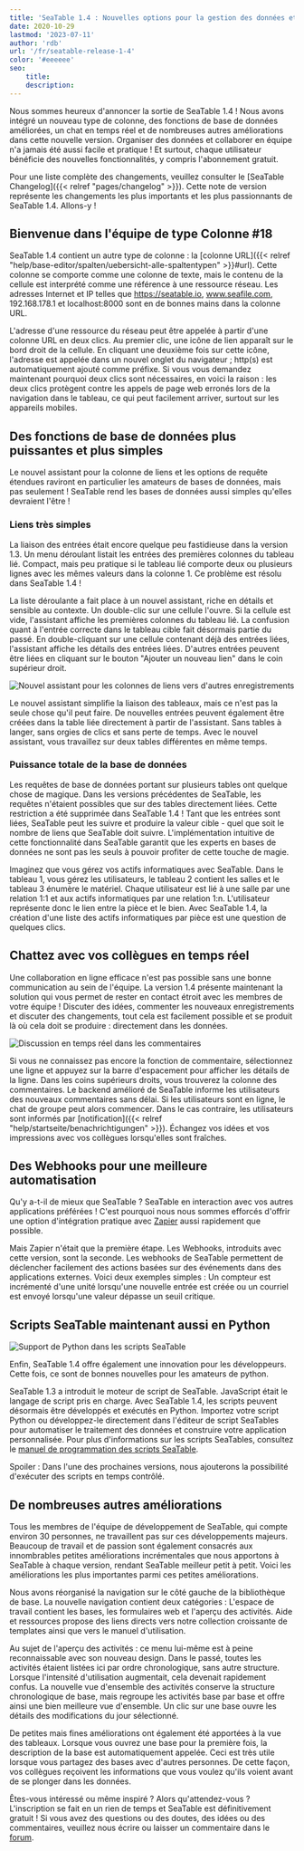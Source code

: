 ```yaml
---
title: 'SeaTable 1.4 : Nouvelles options pour la gestion des données et la collaboration en ligne - SeaTable'
date: 2020-10-29
lastmod: '2023-07-11'
author: 'rdb'
url: '/fr/seatable-release-1-4'
color: '#eeeeee'
seo:
    title:
    description:
---
```


Nous sommes heureux d'annoncer la sortie de SeaTable 1.4 ! Nous avons intégré un nouveau type de colonne, des fonctions de base de données améliorées, un chat en temps réel et de nombreuses autres améliorations dans cette nouvelle version. Organiser des données et collaborer en équipe n'a jamais été aussi facile et pratique ! Et surtout, chaque utilisateur bénéficie des nouvelles fonctionnalités, y compris l'abonnement gratuit.

Pour une liste complète des changements, veuillez consulter le [SeaTable Changelog]({{< relref "pages/changelog" >}}). Cette note de version représente les changements les plus importants et les plus passionnants de SeaTable 1.4. Allons-y !

## Bienvenue dans l'équipe de type Colonne #18

SeaTable 1.4 contient un autre type de colonne : la [colonne URL]({{< relref "help/base-editor/spalten/uebersicht-alle-spaltentypen" >}}#url). Cette colonne se comporte comme une colonne de texte, mais le contenu de la cellule est interprété comme une référence à une ressource réseau. Les adresses Internet et IP telles que https://seatable.io, www.seafile.com, 192.168.178.1 et localhost:8000 sont en de bonnes mains dans la colonne URL.

L'adresse d'une ressource du réseau peut être appelée à partir d'une colonne URL en deux clics. Au premier clic, une icône de lien apparaît sur le bord droit de la cellule. En cliquant une deuxième fois sur cette icône, l'adresse est appelée dans un nouvel onglet du navigateur ; http(s) est automatiquement ajouté comme préfixe. Si vous vous demandez maintenant pourquoi deux clics sont nécessaires, en voici la raison : les deux clics protègent contre les appels de page web erronés lors de la navigation dans le tableau, ce qui peut facilement arriver, surtout sur les appareils mobiles.

## Des fonctions de base de données plus puissantes et plus simples

Le nouvel assistant pour la colonne de liens et les options de requête étendues raviront en particulier les amateurs de bases de données, mais pas seulement ! SeaTable rend les bases de données aussi simples qu'elles devraient l'être !

### Liens très simples

La liaison des entrées était encore quelque peu fastidieuse dans la version 1.3. Un menu déroulant listait les entrées des premières colonnes du tableau lié. Compact, mais peu pratique si le tableau lié comporte deux ou plusieurs lignes avec les mêmes valeurs dans la colonne 1. Ce problème est résolu dans SeaTable 1.4 !

La liste déroulante a fait place à un nouvel assistant, riche en détails et sensible au contexte. Un double-clic sur une cellule l'ouvre. Si la cellule est vide, l'assistant affiche les premières colonnes du tableau lié. La confusion quant à l'entrée correcte dans le tableau cible fait désormais partie du passé. En double-cliquant sur une cellule contenant déjà des entrées liées, l'assistant affiche les détails des entrées liées. D'autres entrées peuvent être liées en cliquant sur le bouton "Ajouter un nouveau lien" dans le coin supérieur droit.

![Nouvel assistant pour les colonnes de liens vers d'autres enregistrements](linking-dialog.png)

Le nouvel assistant simplifie la liaison des tableaux, mais ce n'est pas la seule chose qu'il peut faire. De nouvelles entrées peuvent également être créées dans la table liée directement à partir de l'assistant. Sans tables à langer, sans orgies de clics et sans perte de temps. Avec le nouvel assistant, vous travaillez sur deux tables différentes en même temps.

### Puissance totale de la base de données

Les requêtes de base de données portant sur plusieurs tables ont quelque chose de magique. Dans les versions précédentes de SeaTable, les requêtes n'étaient possibles que sur des tables directement liées. Cette restriction a été supprimée dans SeaTable 1.4 ! Tant que les entrées sont liées, SeaTable peut les suivre et produire la valeur cible - quel que soit le nombre de liens que SeaTable doit suivre. L'implémentation intuitive de cette fonctionnalité dans SeaTable garantit que les experts en bases de données ne sont pas les seuls à pouvoir profiter de cette touche de magie.

Imaginez que vous gérez vos actifs informatiques avec SeaTable. Dans le tableau 1, vous gérez les utilisateurs, le tableau 2 contient les salles et le tableau 3 énumère le matériel. Chaque utilisateur est lié à une salle par une relation 1:1 et aux actifs informatiques par une relation 1:n. L'utilisateur représente donc le lien entre la pièce et le bien. Avec SeaTable 1.4, la création d'une liste des actifs informatiques par pièce est une question de quelques clics.

## Chattez avec vos collègues en temps réel

Une collaboration en ligne efficace n'est pas possible sans une bonne communication au sein de l'équipe. La version 1.4 présente maintenant la solution qui vous permet de rester en contact étroit avec les membres de votre équipe ! Discuter des idées, commenter les nouveaux enregistrements et discuter des changements, tout cela est facilement possible et se produit là où cela doit se produire : directement dans les données.

![Discussion en temps réel dans les commentaires](comment-chat.png)

Si vous ne connaissez pas encore la fonction de commentaire, sélectionnez une ligne et appuyez sur la barre d'espacement pour afficher les détails de la ligne. Dans les coins supérieurs droits, vous trouverez la colonne des commentaires. Le backend amélioré de SeaTable informe les utilisateurs des nouveaux commentaires sans délai. Si les utilisateurs sont en ligne, le chat de groupe peut alors commencer. Dans le cas contraire, les utilisateurs sont informés par [notification]({{< relref "help/startseite/benachrichtigungen" >}}). Échangez vos idées et vos impressions avec vos collègues lorsqu'elles sont fraîches.

## Des Webhooks pour une meilleure automatisation

Qu'y a-t-il de mieux que SeaTable ? SeaTable en interaction avec vos autres applications préférées ! C'est pourquoi nous nous sommes efforcés d'offrir une option d'intégration pratique avec [Zapier](https://zapier.com/apps/seatable/integrations) aussi rapidement que possible.

Mais Zapier n'était que la première étape. Les Webhooks, introduits avec cette version, sont la seconde. Les webhooks de SeaTable permettent de déclencher facilement des actions basées sur des événements dans des applications externes. Voici deux exemples simples : Un compteur est incrémenté d'une unité lorsqu'une nouvelle entrée est créée ou un courriel est envoyé lorsqu'une valeur dépasse un seuil critique.

## Scripts SeaTable maintenant aussi en Python

![Support de Python dans les scripts SeaTable](python.png)

Enfin, SeaTable 1.4 offre également une innovation pour les développeurs. Cette fois, ce sont de bonnes nouvelles pour les amateurs de python.

SeaTable 1.3 a introduit le moteur de script de SeaTable. JavaScript était le langage de script pris en charge. Avec SeaTable 1.4, les scripts peuvent désormais être développés et exécutés en Python. Importez votre script Python ou développez-le directement dans l'éditeur de script SeaTables pour automatiser le traitement des données et construire votre application personnalisée. Pour plus d'informations sur les scripts SeaTables, consultez le [manuel de programmation des scripts SeaTable](https://seatable.github.io/seatable-scripts/).

Spoiler : Dans l'une des prochaines versions, nous ajouterons la possibilité d'exécuter des scripts en temps contrôlé.

## De nombreuses autres améliorations

Tous les membres de l'équipe de développement de SeaTable, qui compte environ 30 personnes, ne travaillent pas sur ces développements majeurs. Beaucoup de travail et de passion sont également consacrés aux innombrables petites améliorations incrémentales que nous apportons à SeaTable à chaque version, rendant SeaTable meilleur petit à petit. Voici les améliorations les plus importantes parmi ces petites améliorations.

Nous avons réorganisé la navigation sur le côté gauche de la bibliothèque de base. La nouvelle navigation contient deux catégories : L'espace de travail contient les bases, les formulaires web et l'aperçu des activités. Aide et ressources propose des liens directs vers notre collection croissante de templates ainsi que vers le manuel d'utilisation.

Au sujet de l'aperçu des activités : ce menu lui-même est à peine reconnaissable avec son nouveau design. Dans le passé, toutes les activités étaient listées ici par ordre chronologique, sans autre structure. Lorsque l'intensité d'utilisation augmentait, cela devenait rapidement confus. La nouvelle vue d'ensemble des activités conserve la structure chronologique de base, mais regroupe les activités base par base et offre ainsi une bien meilleure vue d'ensemble. Un clic sur une base ouvre les détails des modifications du jour sélectionné.

De petites mais fines améliorations ont également été apportées à la vue des tableaux. Lorsque vous ouvrez une base pour la première fois, la description de la base est automatiquement appelée. Ceci est très utile lorsque vous partagez des bases avec d'autres personnes. De cette façon, vos collègues reçoivent les informations que vous voulez qu'ils voient avant de se plonger dans les données.

Êtes-vous intéressé ou même inspiré ? Alors qu'attendez-vous ? L'inscription se fait en un rien de temps et SeaTable est définitivement gratuit ! Si vous avez des questions ou des doutes, des idées ou des commentaires, veuillez nous écrire ou laisser un commentaire dans le [forum](https://forum.seatable.com).
